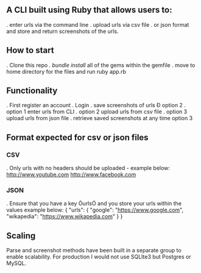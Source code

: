 ## A CLI built using Ruby that allows users to:
. enter urls via the command line
. upload urls via csv file
. or json format and store and return screenshots of the urls.

## How to start
. Clone this repo
. *bundle install* all of the gems within the gemfile
. move to home directory for the files and run ruby app.rb

## Functionality
. First register an account
. Login
. save screenshots of urls Ð option 2
. option 1 enter urls from CLI
. option 2 upload urls from csv file
. option 3 upload urls from json file
. retrieve saved screenshots at any time option 3

## Format expected for csv or json files

### CSV
. Only urls with no headers should be uploaded - example below:
	http://www.youtube.com
  	http://www.facebook.com

### JSON
. Ensure that you have a key ÒurlsÓ and you store your urls within the values example below:
{
  "urls": {
    "google": "https://www.google.com",
    "wikapedia": "https://www.wikapedia.com"
  }
}

## Scaling
Parse and screenshot methods have been built in a separate group to enable scalability. For production I would not use SQLIte3 but Postgres or MySQL.







